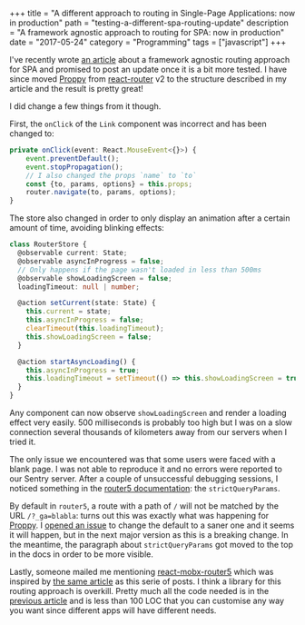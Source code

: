 +++
title = "A different approach to routing in Single-Page Applications: now in production"
path = "testing-a-different-spa-routing-update"
description = "A framework agnostic approach to routing for SPA: now in production"
date = "2017-05-24"
category = "Programming"
tags = ["javascript"]
+++

I've recently wrote [an article](./post/testing-a-different-spa-routing.md) about a
framework agnostic routing approach for SPA and promised to post an update once it is a bit more tested.
I have since moved [Proppy](https://proppy.io) from [react-router](https://github.com/ReactTraining/react-router) v2 to
the structure described in my article and the result is pretty great!

I did change a few things from it though.

First, the `onClick` of the `Link` component was incorrect and has been changed to:

```ts
private onClick(event: React.MouseEvent<{}>) {
    event.preventDefault();
    event.stopPropagation();
    // I also changed the props `name` to `to`
    const {to, params, options} = this.props;
    router.navigate(to, params, options);
}
```

The store also changed in order to only display an animation after a certain amount of time, avoiding blinking effects:

```ts
class RouterStore {
  @observable current: State;
  @observable asyncInProgress = false;
  // Only happens if the page wasn't loaded in less than 500ms
  @observable showLoadingScreen = false;
  loadingTimeout: null | number;

  @action setCurrent(state: State) {
    this.current = state;
    this.asyncInProgress = false;
    clearTimeout(this.loadingTimeout);
    this.showLoadingScreen = false;
  }

  @action startAsyncLoading() {
    this.asyncInProgress = true;
    this.loadingTimeout = setTimeout(() => this.showLoadingScreen = true, 500);
  }
}
```

Any component can now observe `showLoadingScreen` and render a loading effect very easily. 500 milliseconds is probably
too high but I was on a slow connection several thousands of kilometers away from our servers when I tried it.

The only issue we encountered was that some users were faced with a blank page. I was not able
to reproduce it and no errors were reported to our Sentry server. After a couple of unsuccessful debugging
sessions, I noticed something in the [router5 documentation](http://router5.github.io/docs/router-options.html): 
the `strictQueryParams`.

By default in `router5`, a route with a path of `/` will not be matched by the URL `/?_ga=blabla`:
turns out this was exactly what was happening for [Proppy](https://proppy.io). I 
[opened an issue](https://github.com/router5/router5/issues/137) to change the default to a saner one and it seems 
it will happen, but in the next major version as this is a breaking change. In the meantime,
the paragraph about `strictQueryParams` got moved to the top in the docs in order to be more visible.

Lastly, someone mailed me mentioning [react-mobx-router5](https://github.com/LeonardoGentile/react-mobx-router5) which
was inspired by [the same article](https://hackernoon.com/how-to-decouple-state-and-ui-a-k-a-you-dont-need-componentwillmount-cc90b787aa37)
as this serie of posts. I think a library for this routing approach is overkill. Pretty much all the code needed is in
the [previous article](./post/testing-a-different-spa-routing.md) and is less than 100 LOC that you can customise
any way you want since different apps will have different needs.

